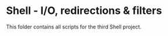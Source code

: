 # Shell - I/O, redirections & filters 
This folder contains all scripts for the third Shell project. 

